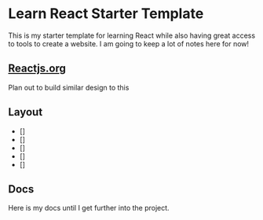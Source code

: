 # Learn React Starter Template

This is my starter template for learning React while also having great access to tools to create a website. I am going to keep a lot of notes here for now!

## [Reactjs.org](https://reactjs.org/)
Plan out to build similar design to this

## Layout
- []<Banner>
- []<NavBar>
- []<Hero>
- []<Main>
- []<Footer>

## Docs
Here is my docs until I get further into the project.
